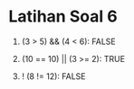 # Latihan Soal 6

1)	(3 > 5) && (4 < 6): FALSE

2)	(10 == 10) || (3 >= 2): TRUE

3)	! (8 != 12): FALSE
